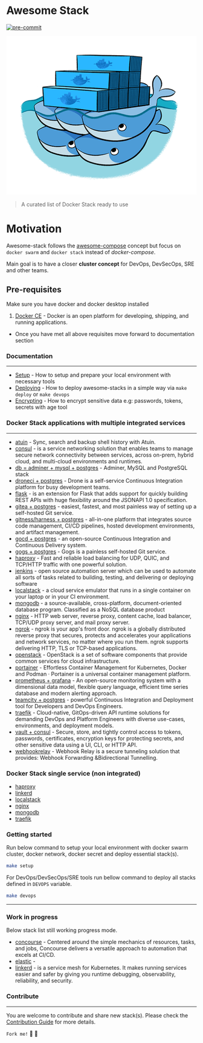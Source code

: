 # Awesome Stack

[![pre-commit](https://img.shields.io/badge/pre--commit-enabled-brightgreen?logo=pre-commit)](https://github.com/pre-commit/pre-commit)

![logo](https://raw.githubusercontent.com/docker-library/docs/471fa6e4cb58062ccbf91afc111980f9c7004981/swarm/logo.png)

> A curated list of Docker Stack ready to use

# Motivation

Awesome-stack follows the [awesome-compose](https://github.com/docker/awesome-compose) concept but focus on `docker swarm` and `docker stack` instead of _docker-compose_.

Main goal is to have a closer **cluster concept** for DevOps, DevSecOps, SRE and other teams.

## Pre-requisites

Make sure you have docker and docker desktop installed

1. [Docker CE](https://docs.docker.com/get-started/get-docker/) - Docker is an open platform for developing, shipping, and running applications.

* Once you have met all above requisites move forward to documentation section

### Documentation

---

- [Setup](docs/setup.md) - How to setup and prepare your local environment with necessary tools
- [Deploying](docs/deploy.md) - How to deploy awesome-stacks in a simple way via `make deploy` or `make devops`
- [Encrypting](docs/age.md) - How to encrypt sensitive data e.g: passwords, tokens, secrets with age tool


### Docker Stack applications with multiple integrated services

---

- [atuin](atuin) - Sync, search and backup shell history with Atuin.
- [consul](consul) - is a service networking solution that enables teams to manage secure network connectivity between services, across on-prem, hybrid cloud, and multi-cloud environments and runtimes.
- [db = adminer + mysql + postgres](db) - Adminer, MySQL and PostgreSQL stack
- [droneci + postgres](droneci) - Drone is a self-service Continuous Integration platform for busy development teams.
- [flask](flask) -  is an extension for Flask that adds support for quickly building REST APIs with huge flexibility around the JSONAPI 1.0 specification.
- [gitea + postgres](gitea) - easiest, fastest, and most painless way of setting up a self-hosted Git service.
- [gitness/harness + postgres](harness) - all-in-one platform that integrates source code management, CI/CD pipelines, hosted development environments, and artifact management.
- [gocd + postgres](gocd) - an open-source Continuous Integration and Continuous Delivery system.
- [gogs + postgres](gogs) - Gogs is a painless self-hosted Git service.
- [haproxy](haproxy) - Fast and reliable load balancing for UDP, QUIC, and TCP/HTTP traffic with one powerful solution.
- [jenkins](jenkins) - open source automation server which can be used to automate all sorts of tasks related to building, testing, and delivering or deploying software
- [localstack](localstack) - a cloud service emulator that runs in a single container on your laptop or in your CI environment.
- [mongodb](mongodb) - a source-available, cross-platform, document-oriented database program. Classified as a NoSQL database product
- [nginx](nginx) - HTTP web server, reverse proxy, content cache, load balancer, TCP/UDP proxy server, and mail proxy server.
- [ngrok](ngrok) - ngrok is your app's front door. ngrok is a globally distributed
reverse proxy
 that secures, protects and accelerates your applications and network services, no matter where you run them. ngrok supports delivering HTTP, TLS or TCP-based applications.
- [openstack](openstack) - OpenStack is a set of software components that provide common services for cloud infrastructure.
- [portainer](portainer) - Effortless Container Management for Kubernetes, Docker and Podman · Portainer is a universal container management platform.
- [prometheus + grafana](prometheus) - An open-source monitoring system with a dimensional data model, flexible query language, efficient time series database and modern alerting approach.
- [teamcity + postgres](teamcity) - powerful Continuous Integration and Deployment tool for Developers and DevOps Engineers.
- [traefik](traefik) - Cloud-native, GitOps-driven API runtime solutions for demanding DevOps and Platform Engineers with diverse use-cases, environments, and deployment models.
- [vault + consul](vault) - Secure, store, and tightly control access to tokens, passwords, certificates, encryption keys for protecting secrets, and other sensitive data using a UI, CLI, or HTTP API.
- [webhookrelay](webhookrelay) - Webhook Relay is a secure tunneling solution that provides: Webhook Forwarding &Bidirectional Tunnelling.

### Docker Stack single service (non integrated)

- [haproxy](haproxy)
- [linkerd](linkerd)
- [localstack](localstack)
- [nginx](nginx)
- [mongodb](mongodb)
- [traefik](traefik)

### Getting started

Run below command to setup your local environment with docker swarm cluster, docker network, docker secret and deploy essential stack(s).

```sh
make setup
```

For DevOps/DevSecOps/SRE tools run bellow command to deploy all stacks defined in `DEVOPS` variable.

```sh
make devops
```

---

### Work in progress

Below stack list still working progress mode.

- [concourse](concurse) - Centered around the simple mechanics of resources, tasks, and jobs, Concourse delivers a versatile approach to automation that excels at CI/CD.
- [elastic](elastic) -
- [linkerd](linkerd) - is a service mesh for Kubernetes. It makes running services easier and safer by giving you runtime debugging, observability, reliability, and security.

### Contribute

---

You are welcome to contribute and share new stack(s). Please check the [Contribution Guide](CONTRIBUTE.md) for more details.

`Fork me!` 🥰 🚀
